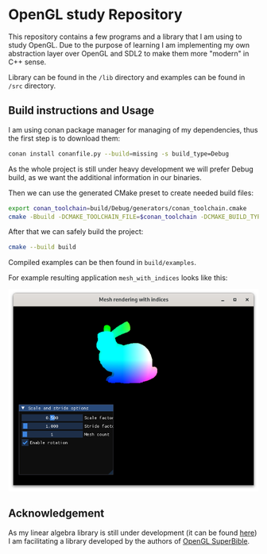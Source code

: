 # OpenGL study Repository

This repository contains a few programs and a library that I am using to study
OpenGL. Due to the purpose of learning I am implementing my own abstraction
layer over OpenGL and SDL2 to make them more "modern" in C++ sense.

Library can be found in the `/lib` directory and examples can be found in `/src`
directory.

## Build instructions and Usage

I am using conan package manager for managing of my dependencies, thus the first
step is to download them:
```bash
conan install conanfile.py --build=missing -s build_type=Debug
```
As the whole project is still under heavy development we will prefer Debug
build, as we want the additional information in our binaries.

Then we can use the generated CMake preset to create needed build files:
```bash
export conan_toolchain=build/Debug/generators/conan_toolchain.cmake
cmake -Bbuild -DCMAKE_TOOLCHAIN_FILE=$conan_toolchain -DCMAKE_BUILD_TYPE=Debug -GNinja .
```
After that we can safely build the project:
```bash
cmake --build build
```
Compiled examples can be then found in `build/examples`.

For example resulting application `mesh_with_indices` looks like this:

![Mesh with indices example](https://github.com/DanielKriz/opengl-study/blob/master/docs/img/mesh_with_indices.png)

## Acknowledgement
As my linear algebra library is still under development (it can be found [here](https://github.com/DanielKriz/lingebra))
I am facilitating a library developed by the authors of [OpenGL SuperBible](http://www.openglsuperbible.com/).
